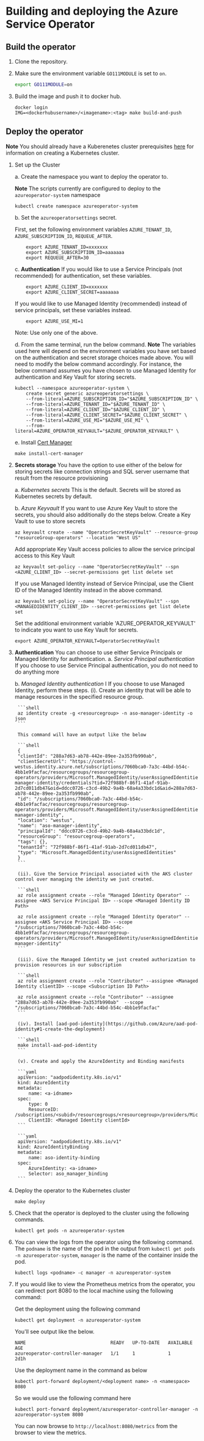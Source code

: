 # Building and deploying the Azure Service Operator

## Build the operator

1. Clone the repository.

2. Make sure the environment variable `GO111MODULE` is set to `on`.

    ```bash
    export GO111MODULE=on
    ```

3. Build the image and push it to docker hub.

    ```shell
    docker login
    IMG=<dockerhubusername>/<imagename>:<tag> make build-and-push
    ```

## Deploy the operator

**Note** You should already have a Kuberenetes cluster prerequisites [here](prereqs.md) for information on creating a Kubernetes cluster.

1. Set up the Cluster

    a. Create the namespace you want to deploy the operator to.

    **Note** The scripts currently are configured to deploy to the ```azureoperator-system``` namespace

    ```shell
    kubectl create namespace azureoperator-system
    ```

    b. Set the ```azureoperatorsettings``` secret.

    First, set the following environment variables `AZURE_TENANT_ID`, `AZURE_SUBSCRIPTION_ID`, `REQUEUE_AFTER`.

    ```shell
        export AZURE_TENANT_ID=xxxxxxx
        export AZURE_SUBSCRIPTION_ID=aaaaaaa
        export REQUEUE_AFTER=30
    ```

    c. **Authentication** If you would like to use a Service Principals (not recommended) for authentication, set these variables.

    ```shell
        export AZURE_CLIENT_ID=xxxxxxx
        export AZURE_CLIENT_SECRET=aaaaaaa
    ```

    If you would like to use Managed Identity (recommended) instead of service principals, set these variables instead.

    ```shell
        export AZURE_USE_MI=1
    ```

    Note: Use only one of the above.

    d. From the same terminal, run the below command. **Note** The variables used here will depend on the environment variables you have set based on the authentication and secret storage choices made above. You will need to modify the below command accordingly.
    For instance, the below command assumes you have chosen to use Managed Identity for authentication and Key Vault for storing secrets.

    ```shell
    kubectl --namespace azureoperator-system \
        create secret generic azureoperatorsettings \
        --from-literal=AZURE_SUBSCRIPTION_ID="$AZURE_SUBSCRIPTION_ID" \
        --from-literal=AZURE_TENANT_ID="$AZURE_TENANT_ID" \
        --from-literal=AZURE_CLIENT_ID="$AZURE_CLIENT_ID" \
        --from-literal=AZURE_CLIENT_SECRET="$AZURE_CLIENT_SECRET" \
        --from-literal=AZURE_USE_MI="$AZURE_USE_MI" \
        --from-literal=AZURE_OPERATOR_KEYVAULT="$AZURE_OPERATOR_KEYVAULT" \
    ```

    e. Install [Cert Manager](https://docs.cert-manager.io/en/latest/getting-started/install/kubernetes.html)

    ```shell
    make install-cert-manager
    ```

2. **Secrets storage** You have the option to use either of the below for storing secrets like connection strings and SQL server username that result from the resource provisioning

    a. *Kubernetes secrets*
        This is the default. Secrets will be stored as Kubernetes secrets by default.

    b. *Azure Keyvault*
        If you want to use Azure Key Vault to store the secrets, you should also additionally do the steps below.
        Create a Key Vault to use to store secrets

    ```shell
    az keyvault create --name "OperatorSecretKeyVault" --resource-group "resourceGroup-operators" --location "West US"
    ```

    Add appropriate Key Vault access policies to allow the service principal access to this Key Vault

    ```shell
    az keyvault set-policy --name "OperatorSecretKeyVault" --spn <AZURE_CLIENT_ID> --secret-permissions get list delete set
    ```

    If you use Managed Identity instead of Service Principal, use the Client ID of the Managed Identity instead in the above command.

    ```shell
    az keyvault set-policy --name "OperatorSecretKeyVault" --spn <MANAGEDIDENTITY_CLIENT_ID> --secret-permissions get list delete set
    ```

    Set the additional environment variable 'AZURE_OPERATOR_KEYVAULT' to indicate you want to use Key Vault for secrets.

    ```shell
    export AZURE_OPERATOR_KEYVAULT=OperatorSecretKeyVault
    ```

3. **Authentication** You can choose to use either Service Principals or Managed Identity for authentication.
    a. *Service Principal authentication*
        If you choose to use Service Principal authentication, you do not need to do anything more

    b. *Managed Identity authentication*
I       If you choose to use Managed Identity, perform these steps.
        (i). Create an identity that will be able to manage resources in the specified resource group.

        ```shell
        az identity create -g <resourcegroup> -n aso-manager-identity -o json
        ```

        This command will have an output like the below

        ```shell
        {
        "clientId": "288a7d63-ab78-442e-89ee-2a353fb990ab",
        "clientSecretUrl": "https://control-westus.identity.azure.net/subscriptions/7060bca0-7a3c-44bd-b54c-4bb1e9facfac/resourcegroups/resourcegroup-operators/providers/Microsoft.ManagedIdentity/userAssignedIdentities/aso-manager-identity/credentials?tid=72f988bf-86f1-41af-91ab-2d7cd011db47&oid=ddcc0726-c3cd-49b2-9a4b-68a4a33bdc1d&aid=288a7d63-ab78-442e-89ee-2a353fb990ab",
        "id": "/subscriptions/7060bca0-7a3c-44bd-b54c-4bb1e9facfac/resourcegroups/resourcegroup-operators/providers/Microsoft.ManagedIdentity/userAssignedIdentities/aso-manager-identity",
        "location": "westus",
        "name": "aso-manager-identity",
        "principalId": "ddcc0726-c3cd-49b2-9a4b-68a4a33bdc1d",
        "resourceGroup": "resourcegroup-operators",
        "tags": {},
        "tenantId": "72f988bf-86f1-41af-91ab-2d7cd011db47",
        "type": "Microsoft.ManagedIdentity/userAssignedIdentities"
        }
        ```

        (ii). Give the Service Principal associated with the AKS cluster control over managing the identity we just created.

        ```shell
        az role assignment create --role "Managed Identity Operator" --assignee <AKS Service Principal ID> --scope <Managed Identity ID Path>
        
        az role assignment create --role "Managed Identity Operator" --assignee <AKS Service Principal ID> --scope "/subscriptions/7060bca0-7a3c-44bd-b54c-4bb1e9facfac/resourcegroups/resourcegroup-operators/providers/Microsoft.ManagedIdentity/userAssignedIdentities/aso-manager-identity"
        ```

        (iii). Give the Managed Identity we just created authorization to provision resources in our subscription
        
        ```shell
        az role assignment create --role "Contributor" --assignee <Managed Identity clientID> --scope <Subscription ID Path>
        
        az role assignment create --role "Contributor" --assignee "288a7d63-ab78-442e-89ee-2a353fb990ab"  --scope "/subscriptions/7060bca0-7a3c-44bd-b54c-4bb1e9facfac"
        ```
        
        (iv). Install [aad-pod-identity](https://github.com/Azure/aad-pod-identity#1-create-the-deployment)

        ```shell
        make install-aad-pod-identity
        ```
        
        (v). Create and apply the AzureIdentity and Binding manifests

        ```yaml
        apiVersion: "aadpodidentity.k8s.io/v1"
        kind: AzureIdentity
        metadata:
            name: <a-idname>
        spec:
            type: 0
            ResourceID: /subscriptions/<subid>/resourcegroups/<resourcegroup>/providers/Microsoft.ManagedIdentity/userAssignedIdentities/<name>
            ClientID: <Managed Identity clientId>
        ```

        ```yaml
        apiVersion: "aadpodidentity.k8s.io/v1"
        kind: AzureIdentityBinding
        metadata:
            name: aso-identity-binding
        spec:
            AzureIdentity: <a-idname>
            Selector: aso_manager_binding
        ```

4. Deploy the operator to the Kubernetes cluster

    ```shell
    make deploy
    ```

5. Check that the operator is deployed to the cluster using the following commands.

    ```shell
    kubectl get pods -n azureoperator-system
    ```

6. You can view the logs from the operator using the following command. The `podname` is the name of the pod in the output from `kubectl get pods -n azureoperator-system`, `manager` is the name of the container inside the pod.

    ```shell
    kubectl logs <podname> -c manager -n azureoperator-system
    ```

7. If you would like to view the Prometheus metrics from the operator, you can redirect port 8080 to the local machine using the following command:

   Get the deployment using the following command

   ```shell
   kubectl get deployment -n azureoperator-system
   ```

   You'll see output like the below.

   ```shell
   NAME                               READY   UP-TO-DATE   AVAILABLE   AGE
   azureoperator-controller-manager   1/1     1            1           2d1h
   ```

   Use the deployment name in the command as below

    ```shell
    kubectl port-forward deployment/<deployment name> -n <namespace> 8080
    ```

    So we would use the following command here

    ```shell
    kubectl port-forward deployment/azureoperator-controller-manager -n azureoperator-system 8080
    ```

    You can now browse to `http://localhost:8080/metrics` from the browser to view the metrics.
